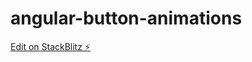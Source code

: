 # angular-button-animations

[Edit on StackBlitz ⚡️](https://stackblitz.com/edit/angular-button-animations)